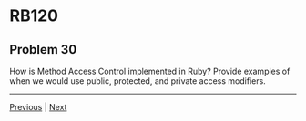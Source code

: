 # RB120
## Problem 30

How is Method Access Control implemented in Ruby? Provide examples of when we would use public, protected, and private access modifiers.

---

[Previous](29.md) | [Next](31.md)


